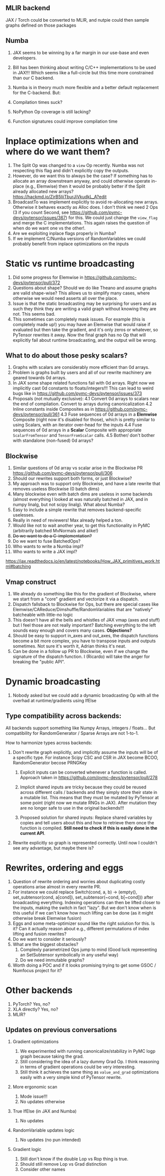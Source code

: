 
## MLIR backend
JAX / Torch could be converted to MLIR, and nutpie could then sample graphs defined on those packages

## Numba
1. JAX seems to be winning by a far margin in our use-base and even developers.
2. Bill has been thinking about writing C/C++ implementations to be used in JAX!!! Which seems like a full-circle but this time more constrained than our C backend.
3. Numba is in theory much more flexible and a better default replacement for the C-backend. But:
1. Compilation times suck?
2. NoPython Op coverage is still lacking?

1. Function signatures could improve compilation time

# Inplace optimizations when and where do we want them?
1. The Split Op was changed to a `view` Op recently. Numba was not respecting this flag and didn't explicitly copy the outputs.
2. However, do we want this to always be the case? If something has to allocate an array downstream anyway, and could otherwise operate in-place (e.g., Elemwise) then it would be probably better if the Split already allocated new arrays? https://hackmd.io/ZjrB5liiTburJiVkudkL_A?edit
3. BroadcastTo was implement explicitly to avoid re-allocating new arrays. Otherwise it behaves exactly as Alloc does. I don't think we need 2 Ops (3 if you count Second, see https://github.com/pymc-devs/pytensor/issues/367) for this. We could just change the `view_flag` and merge the C implementations. This again raises the question of when do we want one vs the other!.
4. Are we exploiting inplace flags properly in Numba?
5. If we implement C/Numba versions of RandomVariables we could probably benefit from inplace optimizations on the inputs


# Static vs runtime broadcasting
1. Did some progress for Elemwise in https://github.com/pymc-devs/pytensor/pull/372
2. Questions about shape? Should we do like Theano and assume graphs are valid shape-wise? This allows us to simplify many cases, where otherwise we would need asserts all over the place.
3. Issue is that the static broadcasting may be surprising for users and as such they think they are writing a valid graph without knowing they are not. This seems bad.
4. This sometimes can completely mask issues. For example (this is completely made up!) you may have an Elemwise that would raise if evaluated but then take the gradient, and it's only zeros or whatever, so PyTensor rewrites it away. Now the final graph has no Op that will explicitly fail about runtime broadcasting, and the output will be wrong.


## What to do about those pesky scalars?
 1. Graphs with scalars are considerably more efficient than 0d arrays.
 2. Problem is graphs built by users and all of our rewrite machinery are geared towards 0d arrays.
 3. In JAX some shape related functions fail with 0d arrays. Right now we implicitly cast 0d constants to floats/integers!!! This can lead to weird bugs like in https://github.com/pymc-devs/pytensor/issues/373
 4. Proposals (not mutually exclusive):
     4.1 Convert 0d arrays to scalars near the end of compilation. Convert to arrays during canonicalization
     4.2 Inline constants inside Composites as in https://github.com/pymc-devs/pytensor/pull/361
     4.3 Fuse sequences of 0d arrays in a **Elemwise** Composite (right now it's disabled for those), which is pretty similar to using Scalars, with an iterator over-head for the inputs
     4.4 Fuse sequences of 0d arrays in a **Scalar** Composite with appropriate `ScalarFromTensor` and `TensorFromScalar` calls.
     4.5 Bother/ don't bother with standalone (non-fused) 0d arrays?


## Blockwise
1. Similar questions of 0d array vs scalar arise in the Blockwise PR https://github.com/pymc-devs/pytensor/pull/306
2. Should our rewrites support both forms, or just Blockwise?
3. My approach was to support only Blockwise, and have a late rewrite that removes useless Blockwise (0 batch dims)
4. Many blockwise even with batch dims are useless in some backends (almost everything I looked at was naturally batched in JAX, and in numpy linalg, but not scipy linalg). What about Numba?
5. Easy to include a simple rewrite that removes backend-specific uselesses.
6. Really in need of reviewers! Max already helped a ton.
7. Would like not to wait another year, to get this functionality in PyMC (arbitrarily batched MvNormals and alike!)
8. ~~Do we want to do a C-implementation?~~
9. Do we want to fuse BatchedOps?
10. Who wants to write a Numba impl?
11. Who wants to write a JAX impl?

https://jax.readthedocs.io/en/latest/notebooks/How_JAX_primitives_work.html#batching

## Vmap construct
1. We already do something like this for the gradient of Blockwise, where we start from a "core" gradient and vectorize it via  a dispatch.
2. Dispatch fallsback to Blockwise for Ops, but there are special cases like Elemwise/CAReduce/Dimshuffle/RandomVariables that are "natively" batcheable with little-no logic
3. This doesn't have all the bells and whistles of JAX vmap (axes and stuff) but I feel those are not really important? Batching everything to the left sounds easy enough and covers many cases. **Objections?**
4. Should be easy to support in_axes and out_axes, the dispatch functions become a bit more complex, you have to transpose inputs and outputs sometimes. Not sure it's worth it, Adrian thinks it's neat.
5. Can be done in a follow up PR to Blockwise, even if we change the signature of the dispatch function. I (Ricardo) will take the anger for breaking the "public API".

# Dynamic broadcasting
1. Nobody asked but we could add a dynamic broadcasting Op with all the overhad at runtime/gradients using IfElse

## Type compatibility across backends:
All backends support something like Numpy Arrays, integers / floats... But compatibility for RandomGenerator / Sparse Arrays are not 1-to-1.

How to harmonize types across backends:
1. Don't rewrite graph explicitly, and implicitly assume the inputs will be of a specific type. For instance Scipy CSC and CSR in JAX become BCOO, RandomGenerator becose PRNGKey 

    1. Explicit inputs can be converted whenever a function is called. Approach taken in https://github.com/pymc-devs/pytensor/pull/278

    2. Implicit shared inputs are tricky because they could be reused across different calls / backends and they simply store their state in a mutable list. This means that they must be mutated by PyTensor at some point (right now we mutate RNGs in JAX). After mutation they are no longer safe to use in the original backends!!!
    
    3. Proposed solution for shared inputs: Replace shared variables by copies and tell users about this and how to retrieve them once the function is compiled. **Still need to check if this is easily done in the current API**.

2. Rewrite explicitly so graph is represented correctly. Until now I couldn't see any advantage, but maybe there is?

# Rewrites, ordering and eggs
1. Question of rewrite ordering and worries about duplicating costly operations arise almost in every rewrite PR.
2. For instance we could replace Switch(cond, a, b) -> (empty(), set_subtensor(cond, a[cond]), set_subtensor(~cond, b[~cond])) after broadcasting everything. Indexing operations can then be lifted closer to the inputs, making the switch in fact "lazy". But we don't know when is this useful if we can't know how much lifting can be done (as it might otherwise break Elemwise fusion)
3. Eggs and some meta-optimizer sound like the right solution for this. Is it? Can it actually reason about e.g., different permutations of index lifting and fusion rewrites?
4. Do we want to consider it seriously?
5. What are the biggest obstacles? 
    1. Complexly parametrized Ops jump to mind (Good luck representing an SetSubtensor symbolically in any useful way)
    2. Do we need immutable graphs?
7. Worth doing a POC and if it looks promising trying to get some GSOC / Numfocus project for it?

# Other backends
1. PyTorch? Yes, no?
2. XLA directly? Yes, no?
3. MLIR?


## Updates on previous conversations
1. Gradient optimizations
    1. We experimented with running canonicalize/stabilizy in PyMC logp graph because taking the grad.
    2. Still considering the idea of a lazy dummy Grad Op. I think reasoning in terms of gradient operations could be very interesting. 
    3. Still think it achieves the same thing as `value_and_grad` optimizations easily with a very simple kind of PyTensor rewrite. 

2. More ergonomic scan
    1. Mode issue!!!
    1. No updates otherwise

3. True IfElse (in JAX and Numba)
    1. No updates 

3. RandomVariable updates logic
    1. No updates (no pun intended)

4. Gradient logic
    1. Still don't know if the double Lop vs Rop thing is true. 
    2. Should still remove Lop vs Grad distinction
    3. Consider other names 